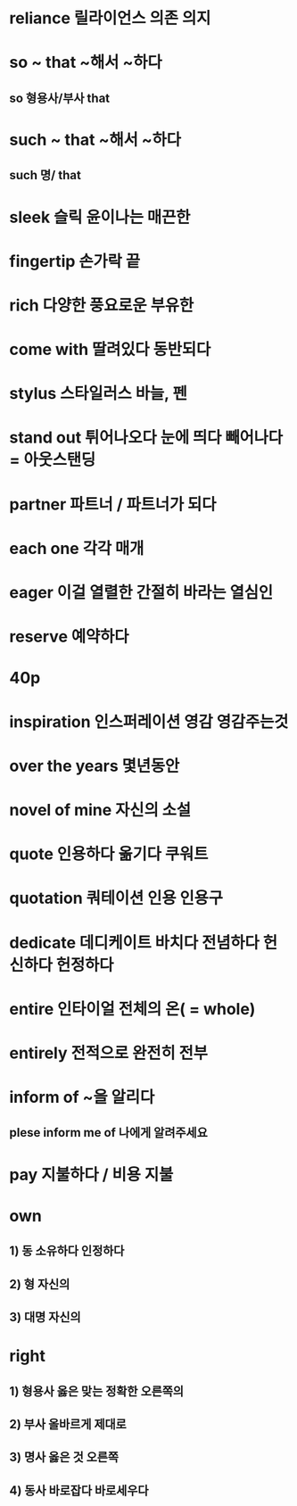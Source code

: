 # reliance  릴라이언스 의존 의지

# so ~ that ~해서 ~하다
## so 형용사/부사 that 

# such ~ that ~해서 ~하다
## such 명/ that

# sleek 슬릭 윤이나는 매끈한

# fingertip 손가락 끝

# rich 다양한 풍요로운 부유한 

# come with 딸려있다 동반되다

# stylus 스타일러스 바늘, 펜 

# stand out 튀어나오다 눈에 띄다 빼어나다 = 아웃스탠딩

# partner 파트너 / 파트너가 되다

# each one 각각 매개

# eager 이걸 열렬한 간절히 바라는 열심인 

# reserve 예약하다

# 40p

# inspiration 인스퍼레이션 영감 영감주는것

# over the years 몇년동안

# novel of mine 자신의 소설 

# quote 인용하다 옮기다 쿠워트

# quotation 쿼테이션 인용 인용구

# dedicate 데디케이트 바치다 전념하다 헌신하다 헌정하다

# entire 인타이얼 전체의 온( = whole)

# entirely 전적으로 완전히 전부 

# inform of ~을 알리다

## plese inform me of 나에게 알려주세요 

# pay 지불하다 / 비용 지불

# own 
## 1) 동 소유하다  인정하다
## 2) 형  자신의
## 3) 대명 자신의 

# right
## 1) 형용사 옳은 맞는 정확한 오른쪽의 
## 2) 부사 올바르게 제대로 
## 3) 명사 옳은 것 오른쪽
## 4) 동사 바로잡다 바로세우다 


